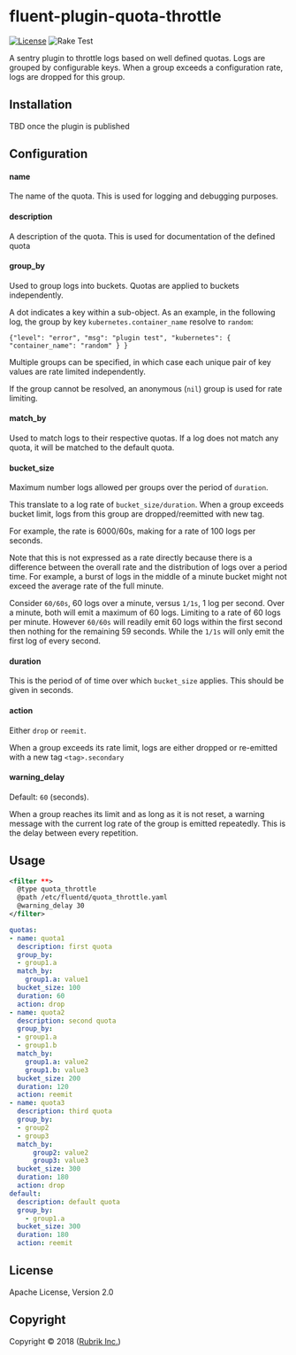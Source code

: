 # fluent-plugin-quota-throttle

[![License](https://img.shields.io/badge/License-Apache%202.0-blue.svg)](https://github.com/rubrikinc/fluent-plugin-throttle/blob/master/LICENSE) ![Rake Test](https://github.com/rubrikinc/fluent-plugin-quota-throttle/actions/workflows/ruby.yml/badge.svg)

A sentry plugin to throttle logs based on well defined quotas. Logs are grouped by configurable keys. When
a group exceeds a configuration rate, logs are dropped for this group.

## Installation

TBD once the plugin is published

[//]: # (install with `gem` or td-agent provided command as:)

[//]: # ()
[//]: # (```bash)

[//]: # (# for fluentd)

[//]: # ($ gem install fluent-plugin-quota-throttle)

[//]: # (```)

## Configuration

#### name

The name of the quota. This is used for logging and debugging purposes.

#### description

A description of the quota. This is used for documentation of the defined quota

#### group\_by

Used to group logs into buckets. Quotas are applied to buckets independently.

A dot indicates a key within a sub-object. As an example, in the following log,
the group by key `kubernetes.container_name` resolve to `random`:
```
{"level": "error", "msg": "plugin test", "kubernetes": { "container_name": "random" } }
```

Multiple groups can be specified, in which case each unique pair
of key values are rate limited independently.

If the group cannot be resolved, an anonymous (`nil`) group is used for rate limiting.

#### match\_by

Used to match logs to their respective quotas. If a log does not match any quota, it will be matched to the default quota.

#### bucket\_size

Maximum number logs allowed per groups over the period of `duration`.

This translate to a log rate of `bucket_size/duration`.
When a group exceeds bucket limit, logs from this group are dropped/reemitted with new tag.

For example, the rate is 6000/60s, making for a rate of 100 logs per
seconds.

Note that this is not expressed as a rate directly because there is a
difference between the overall rate and the distribution of logs over a period
time. For example, a burst of logs in the middle of a minute bucket might not
exceed the average rate of the full minute.

Consider `60/60s`, 60 logs over a minute, versus `1/1s`, 1 log per second.
Over a minute, both will emit a maximum of 60 logs. Limiting to a rate of 60
logs per minute. However `60/60s` will readily emit 60 logs within the first
second then nothing for the remaining 59 seconds. While the `1/1s` will only
emit the first log of every second.

#### duration

This is the period of of time over which `bucket_size` applies. This should be given in seconds.

#### action

Either `drop` or `reemit`.

When a group exceeds its rate limit, logs are either dropped or re-emitted with a new tag `<tag>.secondary`



#### warning\_delay

Default: `60` (seconds).

When a group reaches its limit and as long as it is not reset, a warning
message with the current log rate of the group is emitted repeatedly. This is
the delay between every repetition.

## Usage

```xml
<filter **>
  @type quota_throttle
  @path /etc/fluentd/quota_throttle.yaml
  @warning_delay 30
</filter>
```
```yaml
quotas:
- name: quota1
  description: first quota
  group_by:
  - group1.a
  match_by:
    group1.a: value1
  bucket_size: 100
  duration: 60
  action: drop
- name: quota2
  description: second quota
  group_by:
  - group1.a
  - group1.b
  match_by:
    group1.a: value2
    group1.b: value3
  bucket_size: 200
  duration: 120
  action: reemit
- name: quota3
  description: third quota
  group_by:
  - group2
  - group3
  match_by:
      group2: value2
      group3: value3
  bucket_size: 300
  duration: 180
  action: drop
default:
  description: default quota
  group_by:
    - group1.a
  bucket_size: 300
  duration: 180
  action: reemit
```

## License

Apache License, Version 2.0

## Copyright

Copyright © 2018 ([Rubrik Inc.](https://www.rubrik.com))
